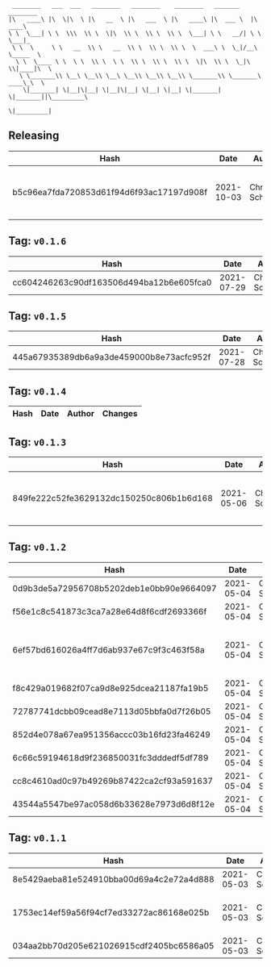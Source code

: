 ```
 ________   ___  ___   ________   ________    ________   _______    ________      
|\   ____\ |\  \|\  \ |\   __  \ |\   ___  \ |\   ____\ |\  ___ \  |\   ____\     
\ \  \___| \ \  \\\  \\ \  \|\  \\ \  \\ \  \\ \  \___| \ \   __/| \ \  \___|_    
 \ \  \     \ \   __  \\ \   __  \\ \  \\ \  \\ \  \  ___\ \  \_|/__\ \_____  \   
  \ \  \____ \ \  \ \  \\ \  \ \  \\ \  \\ \  \\ \  \|\  \\ \  \_|\ \\|____|\  \  
   \ \_______\\ \__\ \__\\ \__\ \__\\ \__\\ \__\\ \_______\\ \_______\ ____\_\  \ 
    \|_______| \|__|\|__| \|__|\|__| \|__| \|__| \|_______| \|_______||\_________\
                                                                      \|_________|
```

## Releasing
| Hash | Date | Author | Changes |
|------|------|--------|---------|
| b5c96ea7fda720853d61f94d6f93ac17197d908f | 2021-10-03 | Chris Schubert | Organizing Appalachia packages for package management |


 ## Tag: `v0.1.6`
| Hash | Date | Author | Changes |
|------|------|--------|---------|
| cc604246263c90df163506d494ba12b6e605fca0 | 2021-07-29 | Chris Schubert | Updates |


 ## Tag: `v0.1.5`
| Hash | Date | Author | Changes |
|------|------|--------|---------|
| 445a67935389db6a9a3de459000b8e73acfc952f | 2021-07-28 | Chris Schubert | updates |


 ## Tag: `v0.1.4`
| Hash | Date | Author | Changes |
|------|------|--------|---------|


 ## Tag: `v0.1.3`
| Hash | Date | Author | Changes |
|------|------|--------|---------|
| 849fe222c52fe3629132dc150250c806b1b6d168 | 2021-05-06 | Chris Schubert | Updating UI notes, display name, and README.md |


 ## Tag: `v0.1.2`
| Hash | Date | Author | Changes |
|------|------|--------|---------|
| 0d9b3de5a72956708b5202deb1e0bb90e9664097 | 2021-05-04 | Chris Schubert | Update README.md |
| f56e1c8c541873c3ca7a28e64d8f6cdf2693366f | 2021-05-04 | Chris Schubert | Merging readme |
| 6ef57bd616026a4ff7d6ab937e67c9f3c463f58a | 2021-05-04 | Chris Schubert | Adding UI piece and improving symbol management |
| f8c429a019682f07ca9d8e925dcea21187fa19b5 | 2021-05-04 | Chris Schubert | Update README.md |
| 72787741dcbb09cead8e7113d05bbfa0d7f26b05 | 2021-05-04 | Chris Schubert | Update README.md |
| 852d4e078a67ea951356accc03b16fd23fa46249 | 2021-05-04 | Chris Schubert | Update README.md |
| 6c66c59194618d9f236850031fc3dddedf5df789 | 2021-05-04 | Chris Schubert | Update README.md |
| cc8c4610ad0c97b49269b87422ca2cf93a591637 | 2021-05-04 | Chris Schubert | Update README.md |
| 43544a5547be97ac058d6b33628e7973d6d8f12e | 2021-05-04 | Chris Schubert | Update README.md |


 ## Tag: `v0.1.1`
| Hash | Date | Author | Changes |
|------|------|--------|---------|
| 8e5429aeba81e524910bba00d69a4c2e72a4d888 | 2021-05-03 | Chris Schubert | Formatting project |
| 1753ec14ef59a56f94cf7ed33272ac86168e025b | 2021-05-03 | Chris Schubert | Initializing organization repository for project. |
| 034aa2bb70d205e621026915cdf2405bc6586a05 | 2021-05-03 | Chris Schubert | Added README.md |
